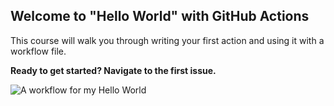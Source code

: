 ## Welcome to "Hello World" with GitHub Actions

This course will walk you through writing your first action and using it with a workflow file. 

**Ready to get started? Navigate to the first issue.**

![A workflow for my Hello World](https://github.com/himalshakya/hello-github-actions/workflows/A%20workflow%20for%20my%20Hello%20World%20file/badge.svg)
